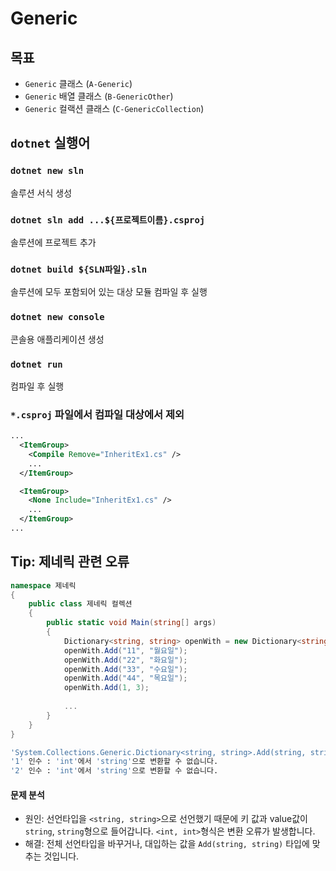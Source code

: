 # Generic

## 목표
 - `Generic` 클래스 (`A-Generic`)
 - `Generic` 배열 클래스 (`B-GenericOther`)
 - `Generic` 컬랙션 클래스 (`C-GenericCollection`)



## `dotnet` 실행어

### `dotnet new sln`
솔루션 서식 생성

### `dotnet sln add ...${프로젝트이름}.csproj`
솔루션에 프로젝트 추가 

### `dotnet build ${SLN파일}.sln`
솔루션에 모두 포함되어 있는 대상 모듈 컴파일 후 실행 

### `dotnet new console`
콘솔용 애플리케이션 생성

### `dotnet run`
컴파일 후 실행

### `*.csproj` 파일에서 컴파일 대상에서 제외

```xml
...
  <ItemGroup>
    <Compile Remove="InheritEx1.cs" />
    ...
  </ItemGroup>

  <ItemGroup>
    <None Include="InheritEx1.cs" />
    ...
  </ItemGroup>
...
```


## Tip: 제네릭 관련 오류

```cs
namespace 제네릭
{
    public class 제네릭 컬렉션
    {
        public static void Main(string[] args)
        {
            Dictionary<string, string> openWith = new Dictionary<string, string>();
            openWith.Add("11", "월요일");
            openWith.Add("22", "화요일");
            openWith.Add("33", "수요일");
            openWith.Add("44", "목요일");
            openWith.Add(1, 3);
            
            ...
        }
    }
}
```

```bash
'System.Collections.Generic.Dictionary<string, string>.Add(string, string)' 에 가장 일치하는 오버로드 된 메서드에 잘못된 인수가 있습니다.
'1' 인수 : 'int'에서 'string'으로 변환할 수 없습니다.
'2' 인수 : 'int'에서 'string'으로 변환할 수 없습니다.
```

#### 문제 분석
 - 원인: 선언타입을 `<string, string>`으로 선언했기 때문에 키 값과 value값이 `string`, `string`형으로 들어갑니다. `<int, int>`형식은 변환 오류가 발생합니다.
 - 해결: 전체 선언타입을 바꾸거나, 대입하는 값을 `Add(string, string)` 타입에 맞추는 것입니다.
